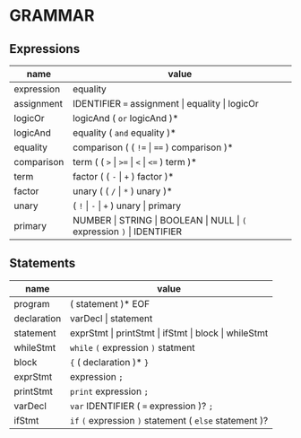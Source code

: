 # GRAMMAR

## Expressions

| name       | value                                                                   |
| ---------- | ----------------------------------------------------------------------- |
| expression | equality                                                                |
| assignment | IDENTIFIER `=` assignment \| equality \| logicOr                        |
| logicOr    | logicAnd ( `or` logicAnd )\*                                            |
| logicAnd   | equality ( `and` equality )\*                                           |
| equality   | comparison ( ( `!=` \| `==` ) comparison )\*                            |
| comparison | term ( ( `>` \| `>=` \| `<` \| `<=` ) term )\*                          |
| term       | factor ( ( `-` \| `+` ) factor )\*                                      |
| factor     | unary ( ( `/` \| `*` ) unary )\*                                        |
| unary      | ( `!` \| `-` \| `+` ) unary \| primary                                  |
| primary    | NUMBER \| STRING \| BOOLEAN \| NULL \| `(` expression `)` \| IDENTIFIER |

## Statements

| name        | value                                                   |
| ----------- | ------------------------------------------------------- |
| program     | ( statement )\* EOF                                     |
| declaration | varDecl \| statement                                    |
| statement   | exprStmt \| printStmt \| ifStmt \| block \| whileStmt   |
| whileStmt   | `while` `(` expression `)` statment                     |
| block       | `{` ( declaration )\* `}`                               |
| exprStmt    | expression `;`                                          |
| printStmt   | `print` expression `;`                                  |
| varDecl     | `var` IDENTIFIER ( `=` expression )? `;`                |
| ifStmt      | `if` `(` expression `)` statement ( `else` statement )? |
